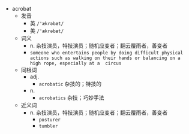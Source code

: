 - acrobat
  - 发音
    - 英 `/'ækrəbæt/`
    - 美 `/'ækrəbæt/`
  - 词义
    - n. 杂技演员，特技演员；随机应变者；翻云覆雨者，善变者
    - `someone who entertains people by doing difficult physical actions such as walking on their hands or balancing on a high rope, especially at a  circus `
  - 同根词
    - adj.
      - `acrobatic` 杂技的；特技的
    - n.
      - `acrobatics` 杂技；巧妙手法
  - 近义词
    - n. 杂技演员，特技演员；随机应变者；翻云覆雨者，善变者
      - `posturer`
      - `tumbler`
